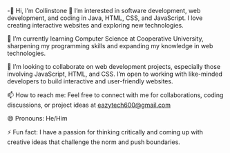 -👋 Hi, I’m Collinstone
👀 I’m interested in software development, web development, and coding in Java, HTML, CSS, and JavaScript. I love creating interactive websites and exploring new technologies.

🌱 I’m currently learning Computer Science at Cooperative University, sharpening my programming skills and expanding my knowledge in web technologies.

💞️ I’m looking to collaborate on web development projects, especially those involving JavaScript, HTML, and CSS. I’m open to working with like-minded developers to build interactive and user-friendly websites.

📫 How to reach me: Feel free to connect with me for collaborations, coding discussions, or project ideas at eazytech600@gmail.com

😄 Pronouns: He/Him

⚡ Fun fact: I have a passion for thinking critically and coming up with creative ideas that challenge the norm and push boundaries.

<!---
Collo1234187/Collo1234187 is a ✨ special ✨ repository because its `README.md` (this file) appears on your GitHub profile.
You can click the Preview link to take a look at your changes.
--->

